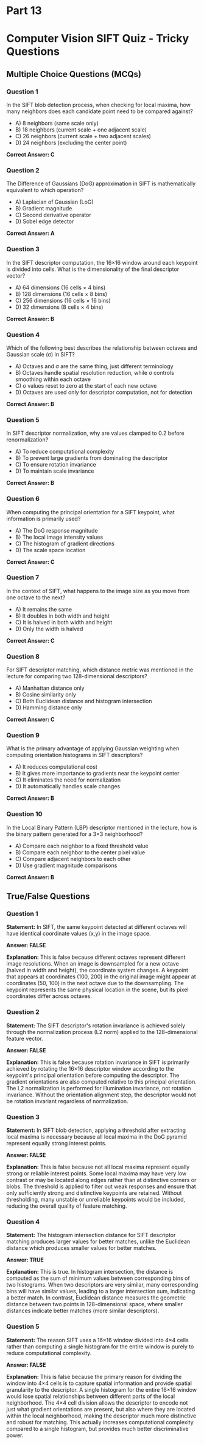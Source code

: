 # Part 13

# Computer Vision SIFT Quiz - Tricky Questions

## Multiple Choice Questions (MCQs)

### Question 1

In the SIFT blob detection process, when checking for local maxima, how many neighbors does each candidate point need to be compared against?

- A) 8 neighbors (same scale only)
- B) 18 neighbors (current scale + one adjacent scale)
- C) 26 neighbors (current scale + two adjacent scales)
- D) 24 neighbors (excluding the center point)

**Correct Answer: C**

### Question 2

The Difference of Gaussians (DoG) approximation in SIFT is mathematically equivalent to which operation?

- A) Laplacian of Gaussian (LoG)
- B) Gradient magnitude
- C) Second derivative operator
- D) Sobel edge detector

**Correct Answer: A**

### Question 3

In the SIFT descriptor computation, the 16×16 window around each keypoint is divided into cells. What is the dimensionality of the final descriptor vector?

- A) 64 dimensions (16 cells × 4 bins)
- B) 128 dimensions (16 cells × 8 bins)
- C) 256 dimensions (16 cells × 16 bins)
- D) 32 dimensions (8 cells × 4 bins)

**Correct Answer: B**

### Question 4

Which of the following best describes the relationship between octaves and Gaussian scale (σ) in SIFT?

- A) Octaves and σ are the same thing, just different terminology
- B) Octaves handle spatial resolution reduction, while σ controls smoothing within each octave
- C) σ values reset to zero at the start of each new octave
- D) Octaves are used only for descriptor computation, not for detection

**Correct Answer: B**

### Question 5

In SIFT descriptor normalization, why are values clamped to 0.2 before renormalization?

- A) To reduce computational complexity
- B) To prevent large gradients from dominating the descriptor
- C) To ensure rotation invariance
- D) To maintain scale invariance

**Correct Answer: B**

### Question 6

When computing the principal orientation for a SIFT keypoint, what information is primarily used?

- A) The DoG response magnitude
- B) The local image intensity values
- C) The histogram of gradient directions
- D) The scale space location

**Correct Answer: C**

### Question 7

In the context of SIFT, what happens to the image size as you move from one octave to the next?

- A) It remains the same
- B) It doubles in both width and height
- C) It is halved in both width and height
- D) Only the width is halved

**Correct Answer: C**

### Question 8

For SIFT descriptor matching, which distance metric was mentioned in the lecture for comparing two 128-dimensional descriptors?

- A) Manhattan distance only
- B) Cosine similarity only
- C) Both Euclidean distance and histogram intersection
- D) Hamming distance only

**Correct Answer: C**

### Question 9

What is the primary advantage of applying Gaussian weighting when computing orientation histograms in SIFT descriptors?

- A) It reduces computational cost
- B) It gives more importance to gradients near the keypoint center
- C) It eliminates the need for normalization
- D) It automatically handles scale changes

**Correct Answer: B**

### Question 10

In the Local Binary Pattern (LBP) descriptor mentioned in the lecture, how is the binary pattern generated for a 3×3 neighborhood?

- A) Compare each neighbor to a fixed threshold value
- B) Compare each neighbor to the center pixel value
- C) Compare adjacent neighbors to each other
- D) Use gradient magnitude comparisons

**Correct Answer: B**

## True/False Questions

### Question 1

**Statement:** In SIFT, the same keypoint detected at different octaves will have identical coordinate values (x,y) in the image space.

**Answer: FALSE**

**Explanation:** This is false because different octaves represent different image resolutions. When an image is downsampled for a new octave (halved in width and height), the coordinate system changes. A keypoint that appears at coordinates (100, 200) in the original image might appear at coordinates (50, 100) in the next octave due to the downsampling. The keypoint represents the same physical location in the scene, but its pixel coordinates differ across octaves.

### Question 2

**Statement:** The SIFT descriptor's rotation invariance is achieved solely through the normalization process (L2 norm) applied to the 128-dimensional feature vector.

**Answer: FALSE**

**Explanation:** This is false because rotation invariance in SIFT is primarily achieved by rotating the 16×16 descriptor window according to the keypoint's principal orientation before computing the descriptor. The gradient orientations are also computed relative to this principal orientation. The L2 normalization is performed for illumination invariance, not rotation invariance. Without the orientation alignment step, the descriptor would not be rotation invariant regardless of normalization.

### Question 3

**Statement:** In SIFT blob detection, applying a threshold after extracting local maxima is necessary because all local maxima in the DoG pyramid represent equally strong interest points.

**Answer: FALSE**

**Explanation:** This is false because not all local maxima represent equally strong or reliable interest points. Some local maxima may have very low contrast or may be located along edges rather than at distinctive corners or blobs. The threshold is applied to filter out weak responses and ensure that only sufficiently strong and distinctive keypoints are retained. Without thresholding, many unstable or unreliable keypoints would be included, reducing the overall quality of feature matching.

### Question 4

**Statement:** The histogram intersection distance for SIFT descriptor matching produces larger values for better matches, unlike the Euclidean distance which produces smaller values for better matches.

**Answer: TRUE**

**Explanation:** This is true. In histogram intersection, the distance is computed as the sum of minimum values between corresponding bins of two histograms. When two descriptors are very similar, many corresponding bins will have similar values, leading to a larger intersection sum, indicating a better match. In contrast, Euclidean distance measures the geometric distance between two points in 128-dimensional space, where smaller distances indicate better matches (more similar descriptors).

### Question 5

**Statement:** The reason SIFT uses a 16×16 window divided into 4×4 cells rather than computing a single histogram for the entire window is purely to reduce computational complexity.

**Answer: FALSE**

**Explanation:** This is false because the primary reason for dividing the window into 4×4 cells is to capture spatial information and provide spatial granularity to the descriptor. A single histogram for the entire 16×16 window would lose spatial relationships between different parts of the local neighborhood. The 4×4 cell division allows the descriptor to encode not just what gradient orientations are present, but also where they are located within the local neighborhood, making the descriptor much more distinctive and robust for matching. This actually increases computational complexity compared to a single histogram, but provides much better discriminative power.
